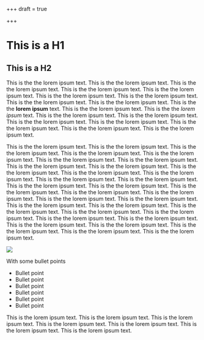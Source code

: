 +++
draft = true

+++
# This is a H1

## This is a H2

This is the the lorem ipsum text. This is the the lorem ipsum text. This is the the lorem ipsum text. This is the the lorem ipsum text. This is the the lorem ipsum text. This is the the lorem ipsum text. This is the the lorem ipsum text. This is the the lorem ipsum text. This is the the lorem ipsum text. This is the the **lorem ipsum** text. This is the the lorem ipsum text. This is the the _lorem ipsum_ text. This is the the lorem ipsum text. This is the the lorem ipsum text. This is the the lorem ipsum text. This is the the lorem ipsum text. This is the the lorem ipsum text. This is the the lorem ipsum text. This is the the lorem ipsum text.

 This is the the lorem ipsum text. This is the the lorem ipsum text. This is the the lorem ipsum text. This is the the lorem ipsum text. This is the the lorem ipsum text. This is the the lorem ipsum text. This is the the lorem ipsum text. This is the the lorem ipsum text. This is the the lorem ipsum text. This is the the lorem ipsum text. This is the the lorem ipsum text. This is the the lorem ipsum text. This is the the lorem ipsum text. This is the the lorem ipsum text. This is the the lorem ipsum text. This is the the lorem ipsum text. This is the the lorem ipsum text. This is the the lorem ipsum text. This is the the lorem ipsum text. This is the the lorem ipsum text. This is the the lorem ipsum text. This is the the lorem ipsum text. This is the the lorem ipsum text. This is the the lorem ipsum text. This is the the lorem ipsum text. This is the the lorem ipsum text. This is the the lorem ipsum text. This is the the lorem ipsum text. This is the the lorem ipsum text. This is the the lorem ipsum text. This is the the lorem ipsum text. This is the the lorem ipsum text. This is the the lorem ipsum text.

![](/uploads/aufenthaltsraum-mit-schrank-juli-20.jpg)

With some bullet points

* Bullet point
* Bullet point
* Bullet point
* Bullet point
* Bullet point
* Bullet point

This is the lorem ipsum text. This is the lorem ipsum text. This is the lorem ipsum text. This is the lorem ipsum text. This is the lorem ipsum text. This is the lorem ipsum text. This is the lorem ipsum text.